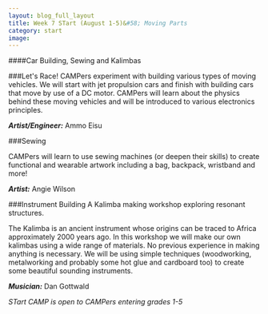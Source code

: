 ```yaml
---
layout: blog_full_layout
title: Week 7 STart (August 1-5)&#58; Moving Parts
category: start
image: 
---
```


####Car Building, Sewing and Kalimbas


###Let's Race!
CAMPers experiment with building various types of moving vehicles. We will start with jet propulsion cars and finish with building cars that move by use of a DC motor. CAMPers will learn about the physics behind these moving vehicles and will be introduced to various electronics principles. 

**_Artist/Engineer:_** Ammo Eisu


###Sewing

CAMPers will learn to use sewing machines (or deepen their skills) to create functional and wearable artwork including a bag, backpack, wristband and more!

**_Artist:_** Angie Wilson


###Instrument Building
A Kalimba making workshop exploring resonant structures.

The Kalimba is an ancient instrument whose origins can be traced to Africa approximately 2000 years ago. In this workshop we will make our own kalimbas using a wide range of materials. No previous experience in making anything is necessary. We will be using simple techniques (woodworking, metalworking and probably some hot glue and cardboard too) to create some beautiful sounding instruments.

**_Musician:_** Dan Gottwald

*STart CAMP is open to CAMPers entering grades 1-5*

